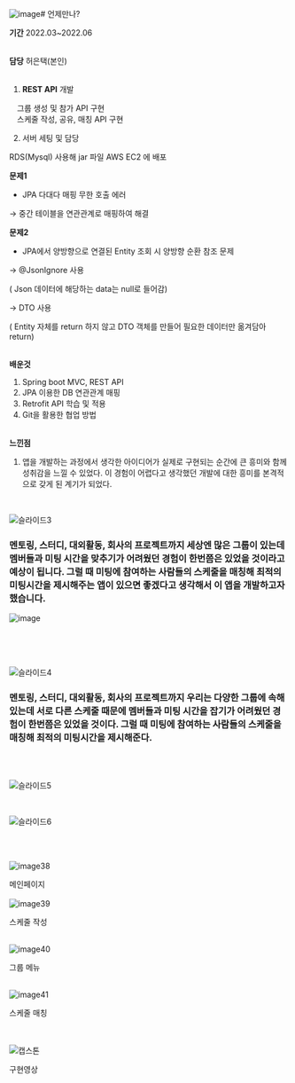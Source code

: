 ![image](https://github.com/heoeuntaek/capstone-spring/assets/80875005/0041d795-86de-47bd-9bc7-a9be0d017d99)# 언제만나?


**기간**
2022.03~2022.06 <br><br>

**담당**
허은택(본인)<br><br>

1. **REST API** 개발

   그룹 생성 및 참가 API 구현<br>
  스케줄 작성, 공유, 매칭 API 구현

2. 서버 세팅 및 담당

RDS(Mysql) 사용해 jar 파일 AWS EC2 에 배포


**문제1**
 - JPA 다대다 매핑 무한 호출 에러

→ 중간 테이블을 연관관계로 매핑하여 해결<br>


**문제2**
- JPA에서 양방향으로 연결된 Entity 조회 시 양방향 순환 참조 문제

→ @JsonIgnore 사용  

( Json 데이터에 해당하는 data는 null로 들어감)

→ DTO 사용 

( Entity 자체를 return 하지 않고 DTO 객체를 만들어 필요한 데이터만 옮겨담아 return) <br><br>

**배운것**
1. Spring boot MVC, REST API
2. JPA 이용한 DB 연관관계 매핑
3. Retrofit API 학습 및 적용
4. Git을 활용한 협업 방법
<br><br>

**느낀점**
1. 앱을 개발하는 과정에서 생각한 아이디어가 실제로 구현되는 순간에 큰 흥미와 함께 성취감을 느낄 수 있었다. 이 경험이 어렵다고 생각했던 개발에 대한 흥미를 본격적으로 갖게 된 계기가 되었다.
<br>


![슬라이드3](https://github.com/heoeuntaek/capstone-spring/assets/80875005/73d43676-2657-4ca4-814b-7e4d4e9a3a62)
### 멘토링, 스터디, 대외활동, 회사의 프로젝트까지 세상엔 많은 그룹이 있는데 멤버들과 미팅 시간을 맞추기가 어려웠던 경험이 한번쯤은 있었을 것이라고 예상이 됩니다. 그럴 때 미팅에 참여하는 사람들의 스케줄을 매칭해 최적의 미팅시간을 제시해주는 앱이 있으면 좋겠다고 생각해서 이 앱을 개발하고자 했습니다.
![image](https://github.com/heoeuntaek/capstone-spring/assets/80875005/7392497e-efc9-4bfa-a74a-316ade3fd77b)

<br/> <br/><br>


![슬라이드4](https://user-images.githubusercontent.com/80875005/227515793-30722de4-73a8-4eb3-80ba-e7df983bc63a.JPG)
### 멘토링, 스터디, 대외활동, 회사의 프로젝트까지 우리는 다양한 그룹에 속해 있는데 서로 다른 스케줄 때문에 멤버들과 미팅 시간을 잡기가 어려웠던 경험이 한번쯤은 있었을 것이다. 그럴 때 미팅에 참여하는 사람들의 스케줄을 매칭해 최적의 미팅시간을 제시해준다.
<br/><br/>

![슬라이드5](https://user-images.githubusercontent.com/80875005/227515796-88a2a20c-181e-426e-8413-bbab0187fb6f.JPG)


<br/>

![슬라이드6](https://user-images.githubusercontent.com/80875005/227515798-0e6fc3d6-0cdc-49ca-9e83-acc2e7a24c05.JPG)


<br/><br/>

![image38](https://user-images.githubusercontent.com/80875005/227517134-22e6d198-2c79-431a-a560-d56cb1a10c5c.png)
<br/>

메인페이지
<br/><br/>
![image39](https://user-images.githubusercontent.com/80875005/227517142-d6f5369b-bfd2-4e3e-b1a0-4b0341f57a60.png)

스케줄 작성
<br/><br/>

![image40](https://user-images.githubusercontent.com/80875005/227517144-b64ee465-b54f-4c72-854e-6aedcefeb996.png)

그룹 메뉴
<br/><br/>


![image41](https://user-images.githubusercontent.com/80875005/227517151-ec294179-3e6f-48cb-bbbf-ca34dd472c02.png)

스케줄 매칭


<br/><br/>
![캡스톤](https://user-images.githubusercontent.com/80875005/227667478-32a4c00f-e60a-4f20-b8e2-6e20d7dc7f70.gif)

구현영상
